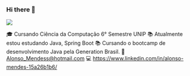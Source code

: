 ### Hi there 👋



<!--
**AlonsoMendes/AlonsoMendes** is a ✨ _special_ ✨ repository because its `README.md` (this file) appears on your GitHub profile.

Here are some ideas to get you started:

- 🔭 I’m currently working on ...
- 🌱 I’m currently learning ...
- 👯 I’m looking to collaborate on ...
- 🤔 I’m looking for help with ...
- 💬 Ask me about ...
- 📫 How to reach me: ...
- 😄 Pronouns: ...
- ⚡ Fun fact: ...
-->

<img src="https://capsule-render.vercel.app/api?type=wave&color=auto&height=300&section=header&text=capsule%20render&fontSize=90" />

🎓 Cursando Ciência da Computação 6° Semestre UNIP 
📚 Atualmente estou estudando Java, Spring Boot 
📚 Cursando o bootcamp de desenvolvimento Java pela Generation Brasil.
📩 Alonso_Mendess@hotmail.com
💻 https://www.linkedin.com/in/alonso-mendes-15a26b1b6/
